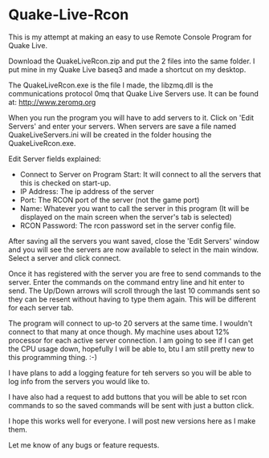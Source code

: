# Quake-Live-Rcon

This is my attempt at making an easy to use Remote Console Program for Quake Live.

Download the QuakeLiveRcon.zip and put the 2 files into the same folder.
I put mine in my Quake Live baseq3 and made a shortcut on my desktop.

The QuakeLiveRcon.exe is the file I made, the libzmq.dll is the communications protocol 0mq
that Quake Live Servers use. It can be found at: http://www.zeromq.org

When you run the program you will have to add servers to it. Click on 'Edit Servers'
and enter your servers. When servers are save a file named QuakeLiveServers.ini will be 
created in the folder housing the QuakeLiveRcon.exe.

Edit Server fields explained:
- Connect to Server on Program Start: It will connect to all the servers that this is checked on start-up.
- IP Address: The ip address of the server
- Port: The RCON port of the server (not the game port)
- Name: Whatever you want to call the server in this program (It will be displayed on the main screen when the server's tab is selected)
- RCON Password: The rcon password set in the server config file.

After saving all the servers you want saved, close the 'Edit Servers' window and you will see the servers
are now available to select in the main window. Select a server and click connect.

Once it has registered with the server you are free to send commands to the server.
Enter the commands on the command entry line and hit enter to send.
The Up/Down arrows will scroll through the last 10 commands sent so they can be resent without having to type them again.
This will be different for each server tab.

The program will connect to up-to 20 servers at the same time. I wouldn't connect to that many at once though. My machine uses about 12% processor for each active server connection. I am going to see if I can get the CPU usage down, hopefully I will be able to, btu I am still pretty new to this programming thing. :-)

I have plans to add a logging feature for teh servers so you will be able to log info from the servers you would like to.

I have also had a request to add buttons that you will be able to set rcon commands to so the saved commands 
will be sent with just a button click.

I hope this works well for everyone. I will post new versions here as I make them.

Let me know of any bugs or feature requests.
